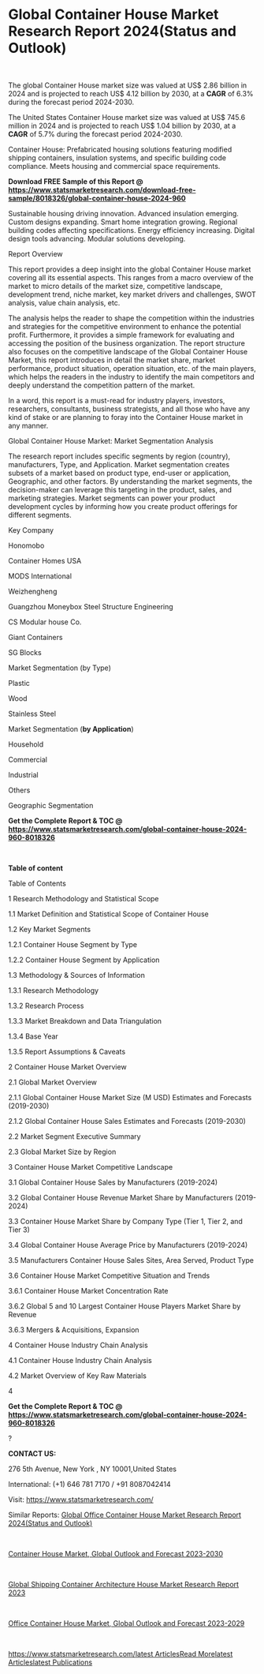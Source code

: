 <h1>Global Container House Market Research Report 2024(Status and Outlook)</h1><br/><p>The global Container House market size was valued at US$ 2.86 billion in 2024 and is projected to reach US$ 4.12 billion by 2030, at a <strong>CAGR</strong> of 6.3% during the forecast period 2024-2030.</p>
 
 
 
 <p>The United States Container House market size was valued at US$ 745.6 million in 2024 and is projected to reach US$ 1.04 billion by 2030, at a <strong>CAGR</strong> of 5.7% during the forecast period 2024-2030.</p>
 
 
 
 <p>Container House: Prefabricated housing solutions featuring modified shipping containers, insulation systems, and specific building code compliance. Meets housing and commercial space requirements.</p>
 
 
 
 <p><strong>Download FREE Sample of this Report @ <a href="https://www.statsmarketresearch.com/download-free-sample/8018326/global-container-house-2024-960">https://www.statsmarketresearch.com/download-free-sample/8018326/global-container-house-2024-960</a></strong></p>
 
 
 
 <p>Sustainable housing driving innovation. Advanced insulation emerging. Custom designs expanding. Smart home integration growing. Regional building codes affecting specifications. Energy efficiency increasing. Digital design tools advancing. Modular solutions developing.</p>
 
 
 
 <p>Report Overview</p>
 
 
 
 <p>This report provides a deep insight into the global Container House market covering all its essential aspects. This ranges from a macro overview of the market to micro details of the market size, competitive landscape, development trend, niche market, key market drivers and challenges, SWOT analysis, value chain analysis, etc.</p>
 
 
 
 <p>The analysis helps the reader to shape the competition within the industries and strategies for the competitive environment to enhance the potential profit. Furthermore, it provides a simple framework for evaluating and accessing the position of the business organization. The report structure also focuses on the competitive landscape of the Global Container House Market, this report introduces in detail the market share, market performance, product situation, operation situation, etc. of the main players, which helps the readers in the industry to identify the main competitors and deeply understand the competition pattern of the market.</p>
 
 
 
 <p>In a word, this report is a must-read for industry players, investors, researchers, consultants, business strategists, and all those who have any kind of stake or are planning to foray into the Container House market in any manner.</p>
 
 
 
 <p>Global Container House Market: Market Segmentation Analysis</p>
 
 
 
 <p>The research report includes specific segments by region (country), manufacturers, Type, and Application. Market segmentation creates subsets of a market based on product type, end-user or application, Geographic, and other factors. By understanding the market segments, the decision-maker can leverage this targeting in the product, sales, and marketing strategies. Market segments can power your product development cycles by informing how you create product offerings for different segments.</p>
 
 
 
 <p>Key Company</p>
 
 
 
 <p>Honomobo</p>
 
 
 
 <p>Container Homes USA</p>
 
 
 
 <p>MODS International</p>
 
 
 
 <p>Weizhengheng</p>
 
 
 
 <p>Guangzhou Moneybox Steel Structure Engineering</p>
 
 
 
 <p>CS Modular house Co.</p>
 
 
 
 <p>Giant Containers</p>
 
 
 
 <p>SG Blocks</p>
 
 
 
 <p>Market Segmentation (by Type)</p>
 
 
 
 <p>Plastic</p>
 
 
 
 <p>Wood</p>
 
 
 
 <p>Stainless Steel</p>
 
 
 
 <p>Market Segmentation (<strong>by Application</strong>)</p>
 
 
 
 <p>Household</p>
 
 
 
 <p>Commercial</p>
 
 
 
 <p>Industrial</p>
 
 
 
 <p>Others</p>
 
 
 
 <p>Geographic Segmentation</p>
 
 
 
 <div><b>Get the Complete Report & TOC @ <a href="https://www.statsmarketresearch.com/global-container-house-2024-960-8018326">https://www.statsmarketresearch.com/global-container-house-2024-960-8018326</a></b></div>
 
 
 
 <p><br />
 
 <b>Table of content</b></p>
 
 
 
 <p>Table of Contents<br />
 
 1 Research Methodology and Statistical Scope<br />
 
 1.1 Market Definition and Statistical Scope of Container House<br />
 
 1.2 Key Market Segments<br />
 
 1.2.1 Container House Segment by Type<br />
 
 1.2.2 Container House Segment by Application<br />
 
 1.3 Methodology & Sources of Information<br />
 
 1.3.1 Research Methodology<br />
 
 1.3.2 Research Process<br />
 
 1.3.3 Market Breakdown and Data Triangulation<br />
 
 1.3.4 Base Year<br />
 
 1.3.5 Report Assumptions & Caveats<br />
 
 2 Container House Market Overview<br />
 
 2.1 Global Market Overview<br />
 
 2.1.1 Global Container House Market Size (M USD) Estimates and Forecasts (2019-2030)<br />
 
 2.1.2 Global Container House Sales Estimates and Forecasts (2019-2030)<br />
 
 2.2 Market Segment Executive Summary<br />
 
 2.3 Global Market Size by Region<br />
 
 3 Container House Market Competitive Landscape<br />
 
 3.1 Global Container House Sales by Manufacturers (2019-2024)<br />
 
 3.2 Global Container House Revenue Market Share by Manufacturers (2019-2024)<br />
 
 3.3 Container House Market Share by Company Type (Tier 1, Tier 2, and Tier 3)<br />
 
 3.4 Global Container House Average Price by Manufacturers (2019-2024)<br />
 
 3.5 Manufacturers Container House Sales Sites, Area Served, Product Type<br />
 
 3.6 Container House Market Competitive Situation and Trends<br />
 
 3.6.1 Container House Market Concentration Rate<br />
 
 3.6.2 Global 5 and 10 Largest Container House Players Market Share by Revenue<br />
 
 3.6.3 Mergers & Acquisitions, Expansion<br />
 
 4 Container House Industry Chain Analysis<br />
 
 4.1 Container House Industry Chain Analysis<br />
 
 4.2 Market Overview of Key Raw Materials<br />
 
 4</p>
 
 
 
 <div><b>Get the Complete Report & TOC @ <a href="https://www.statsmarketresearch.com/global-container-house-2024-960-8018326">https://www.statsmarketresearch.com/global-container-house-2024-960-8018326</a></b></div>
 
 
 
 <p>? </p>
 
 
 
 <p><b>CONTACT US:</b><br />
 
 276 5th Avenue, New York , NY 10001,United States<br />
 
 International: (+1) 646 781 7170 / +91 8087042414<br />
 
 Visit: <a href="https://www.statsmarketresearch.com/">https://www.statsmarketresearch.com/</a><br />
 
 Similar Reports: <a href="https://www.statsmarketresearch.com/global-container-house-2024-960-8018326">Global Office Container House Market Research Report 2024(Status and Outlook)</a><br />
 
 <br />
 
 <a href="https://www.statsmarketresearch.com/global-container-house-2024-960-8018326">Container House Market, Global Outlook and Forecast 2023-2030</a><br />
 
 <br />
 
 <a href="https://www.statsmarketresearch.com/global-container-house-2024-960-8018326">Global Shipping Container Architecture House Market Research Report 2023</a><br />
 
 <br />
 
 <a href="https://www.statsmarketresearch.com/global-container-house-2024-960-8018326">Office Container House Market, Global Outlook and Forecast 2023-2029</a><br />
 
 <br />
 
 <a href="https://gyeongbokgung.com">https://www.statsmarketresearch.com/</a><a href="https://hallyeomaritime.com">latest Articles</a><a href="https://jingwansa.com">Read More</a><a href="https://nguoiviet.jp/">latest Articles</a><a href="https://www.intelmarketresearch.com/">latest Publications</a></p>